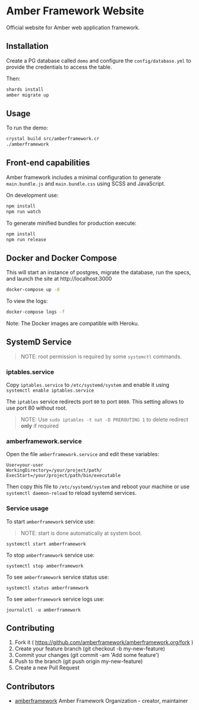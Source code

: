 # Amber Framework Website

Official website for Amber web application framework. 

## Installation

Create a PG database called `demo` and configure the `config/database.yml`
to provide the credentials to access the table.

Then:

```sh
shards install
amber migrate up
```

## Usage

To run the demo:

```sh
crystal build src/amberframework.cr
./amberframework
```

## Front-end capabilities

Amber framework includes a minimal configuration to generate `main.bundle.js` and `main.bundle.css` using SCSS and JavaScript.

On development use:

```sh
npm install
npm run watch
```

To generate minified bundles for production execute:

```sh
npm install
npm run release
```

## Docker and Docker Compose

This will start an instance of postgres, migrate the database, run the specs,
and launch the site at http://localhost:3000

```sh
docker-compose up -d
```

To view the logs:

```sh
docker-compose logs -f
```

Note: The Docker images are compatible with Heroku.  

## SystemD Service

> NOTE: root permission is required by some `systemctl` commands.

### iptables.service

Copy  `iptables.service` to `/etc/systemd/system` and enable it using `systemctl enable iptables.service`

The `iptables` service redirects port `80` to port `8080`. This setting allows to use port 80 without root.

> NOTE: Use `sudo iptables -t nat -D PREROUTING 1` to delete redirect **only** if required

### amberframework.service

Open the file `amberframework.service` and edit these variables:

```
User=your-user
WorkingDirectory=/your/project/path/
ExecStart=/your/project/path/bin/executable
```

Then copy this file to `/etc/systemd/system` and reboot your machine or use `systemctl daemon-reload` to reload systemd services.

### Service usage

To start `amberframework` service use:

> NOTE: start is done automatically at system boot.

```
systemctl start amberframework
```

To stop `amberframework` service use:

```
systemctl stop amberframework
```

To see `amberframework` service status use:

```
systemctl status amberframework
```

To see `amberframework` service logs use:

```
journalctl -u amberframework
```

## Contributing

1. Fork it ( https://github.com/amberframework/amberframework.org/fork )
2. Create your feature branch (git checkout -b my-new-feature)
3. Commit your changes (git commit -am 'Add some feature')
4. Push to the branch (git push origin my-new-feature)
5. Create a new Pull Request

## Contributors

- [amberframework](https://github.com/amberframework) Amber Framework Organization - creator, maintainer
